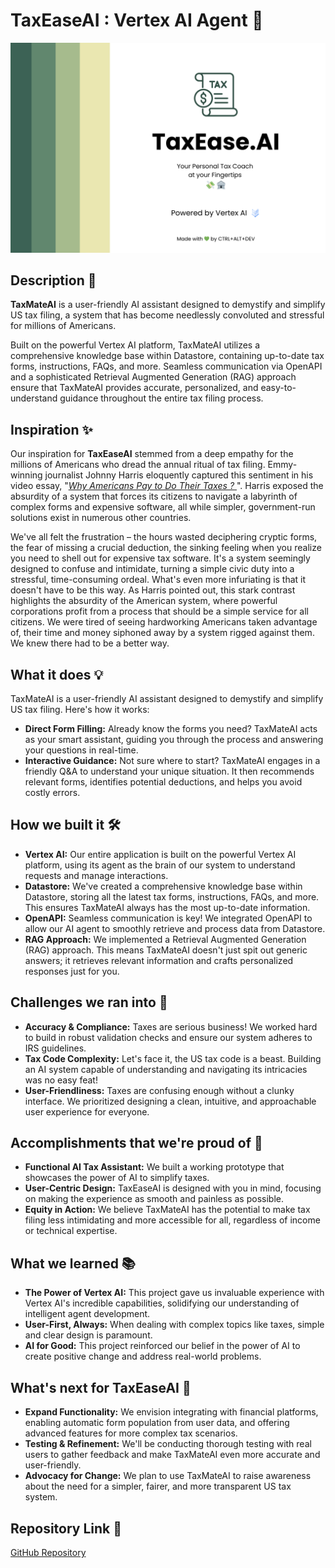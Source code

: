 # **TaxEaseAI : Vertex AI Agent 🤖**

![TaxMateAI Banner](assets/banner.png)

## **Description 📃**

**TaxMateAI** is a user-friendly AI assistant designed to demystify and simplify US tax filing, a system that has become needlessly convoluted and stressful for millions of Americans. 

Built on the powerful Vertex AI platform, TaxMateAI utilizes a comprehensive knowledge base within Datastore, containing up-to-date tax forms, instructions, FAQs, and more. Seamless communication via OpenAPI and a sophisticated Retrieval Augmented Generation (RAG) approach ensure that TaxMateAI provides accurate, personalized, and easy-to-understand guidance throughout the entire tax filing process. 

## **Inspiration ✨**

Our inspiration for **TaxEaseAI** stemmed from a deep empathy for the millions of Americans who dread the annual ritual of tax filing. Emmy-winning journalist Johnny Harris eloquently captured this sentiment in his video essay, 
 "[*Why Americans Pay to Do Their Taxes ?* ](https://www.youtube.com/watch?v=ZhV4Z76mXrI)". Harris exposed the absurdity of a system that forces its citizens to navigate a labyrinth of complex forms and expensive software, all while simpler, government-run solutions exist in numerous other countries. 

We've all felt the frustration – the hours wasted deciphering cryptic forms, the fear of missing a crucial deduction, the sinking feeling when you realize you need to shell out for expensive tax software. It's a system seemingly designed to confuse and intimidate, turning a simple civic duty into a stressful, time-consuming ordeal. What's even more infuriating is that it doesn't have to be this way. As Harris pointed out, this stark contrast highlights the absurdity of the American system, where powerful corporations profit from a process that should be a simple service for all citizens. We were tired of seeing hardworking Americans taken advantage of, their time and money siphoned away by a system rigged against them. We knew there had to be a better way. 

## **What it does  💡**

TaxMateAI is a user-friendly AI assistant designed to demystify and simplify US tax filing. Here's how it works:

* **Direct Form Filling:** Already know the forms you need? TaxMateAI acts as your smart assistant, guiding you through the process and answering your questions in real-time. 
* **Interactive Guidance:** Not sure where to start? TaxMateAI engages in a friendly Q&A to understand your unique situation. It then recommends relevant forms, identifies potential deductions, and helps you avoid costly errors. 

## **How we built it  🛠️**

* **Vertex AI:** Our entire application is built on the powerful Vertex AI platform, using its agent as the brain of our system to understand requests and manage interactions.
* **Datastore:** We've created a comprehensive knowledge base within Datastore, storing all the latest tax forms, instructions, FAQs, and more. This ensures TaxMateAI always has the most up-to-date information.
* **OpenAPI:** Seamless communication is key! We integrated OpenAPI to allow our AI agent to smoothly retrieve and process data from Datastore.
* **RAG Approach:** We implemented a Retrieval Augmented Generation (RAG) approach. This means TaxMateAI doesn't just spit out generic answers; it retrieves relevant information and crafts personalized responses just for you. 

## **Challenges we ran into  🚧**

* **Accuracy & Compliance:** Taxes are serious business! We worked hard to build in robust validation checks and ensure our system adheres to IRS guidelines.
* **Tax Code Complexity:** Let's face it, the US tax code is a beast. Building an AI system capable of understanding and navigating its intricacies was no easy feat!
* **User-Friendliness:** Taxes are confusing enough without a clunky interface. We prioritized designing a clean, intuitive, and approachable user experience for everyone. 

## **Accomplishments that we're proud of 🎉**

* **Functional AI Tax Assistant:** We built a working prototype that showcases the power of AI to simplify taxes.
* **User-Centric Design:** TaxEaseAI is designed with you in mind, focusing on making the experience as smooth and painless as possible.
* **Equity in Action:** We believe TaxMateAI has the potential to make tax filing less intimidating and more accessible for all, regardless of income or technical expertise. 

## **What we learned  📚**

* **The Power of Vertex AI:** This project gave us invaluable experience with Vertex AI's incredible capabilities, solidifying our understanding of intelligent agent development.
* **User-First, Always:** When dealing with complex topics like taxes, simple and clear design is paramount. 
* **AI for Good:** This project reinforced our belief in the power of AI to create positive change and address real-world problems.

## **What's next for TaxEaseAI 🚀**

* **Expand Functionality:** We envision integrating with financial platforms, enabling automatic form population from user data, and offering advanced features for more complex tax scenarios.
* **Testing & Refinement:** We'll be conducting thorough testing with real users to gather feedback and make TaxMateAI even more accurate and user-friendly.
* **Advocacy for Change:** We plan to use TaxMateAI to raise awareness about the need for a simpler, fairer, and more transparent US tax system.  

## **Repository Link 🔗**

[GitHub Repository](https://github.com/AnuragRaut08/TaxEaseAI.git)

